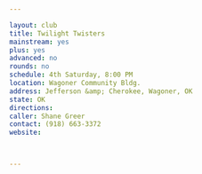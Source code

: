 ```yaml
---

layout: club
title: Twilight Twisters
mainstream: yes
plus: yes
advanced: no
rounds: no
schedule: 4th Saturday, 8:00 PM
location: Wagoner Community Bldg.
address: Jefferson &amp; Cherokee, Wagoner, OK
state: OK
directions: 
caller: Shane Greer
contact: (918) 663-3372
website: 



---
```


